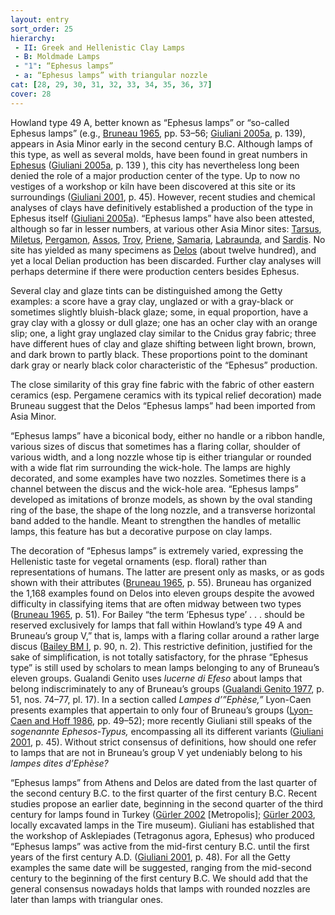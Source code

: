 ```yaml
---
layout: entry
sort_order: 25
hierarchy:
 - II: Greek and Hellenistic Clay Lamps
 - B: Moldmade Lamps
 - "1": “Ephesus lamps”
 - a: “Ephesus lamps” with triangular nozzle
cat: [28, 29, 30, 31, 32, 33, 34, 35, 36, 37]
cover: 28
---
```


Howland type 49 A, better known as “Ephesus lamps” or “so-called Ephesus lamps” (e.g., <a href='../../bibliography/#bruneau-1965'>Bruneau 1965</a>, pp. 53–56; <a href='../../bibliography/#giuliani-2005a'>Giuliani 2005a</a>, p. 139), appears in Asia Minor early in the second century B.C. Although lamps of this type, as well as several molds, have been found in great numbers in <a href='../../map/#loc_599612'>Ephesus</a> (<a href='../../bibliography/#giuliani-2005a'>Giuliani 2005a</a>, p. 139 ), this city has nevertheless long been denied the role of a major production center of the type. Up to now no vestiges of a workshop or kiln have been discovered at this site or its surroundings (<a href='../../bibliography/#giuliani-2001'>Giuliani 2001</a>, p. 45). However, recent studies and chemical analyses of clays have definitively established a production of the type in Ephesus itself (<a href='../../bibliography/#giuliani-2005a'>Giuliani 2005a</a>). “Ephesus lamps” have also been attested, although so far in lesser numbers, at various other Asia Minor sites: <a href='../../map/#loc_648789'>Tarsus</a>, <a href='../../map/#loc_599799'>Miletus</a>, <a href='../../map/#loc_550812'>Pergamon</a>, <a href='../../map/#loc_550463'>Assos</a>, <a href='../../map/#loc_550595'>Troy</a>, <a href='../../map/#loc_599905'>Priene</a>, <a href='../../map/#loc_678370'>Samaria</a>, <a href='../../map/#loc_599745'>Labraunda</a>, and <a href='../../map/#loc_550867'>Sardis</a>. No site has yielded as many specimens as <a href='../../map/#loc_599588'>Delos</a> (about twelve hundred), and yet a local Delian production has been discarded. Further clay analyses will perhaps determine if there were production centers besides Ephesus.

Several clay and glaze tints can be distinguished among the Getty examples: a score have a gray clay, unglazed or with a gray-black or sometimes slightly bluish-black glaze; some, in equal proportion, have a gray clay with a glossy or dull glaze; one has an ocher clay with an orange slip; one, a light gray unglazed clay similar to the Cnidus gray fabric; three have different hues of clay and glaze shifting between light brown, brown, and dark brown to partly black. These proportions point to the dominant dark gray or nearly black color characteristic of the “Ephesus” production.

The close similarity of this gray fine fabric with the fabric of other eastern ceramics (esp. Pergamene ceramics with its typical relief decoration) made Bruneau suggest that the Delos “Ephesus lamps” had been imported from Asia Minor.

“Ephesus lamps” have a biconical body, either no handle or a ribbon handle, various sizes of discus that sometimes has a flaring collar, shoulder of various width, and a long nozzle whose tip is either triangular or rounded with a wide flat rim surrounding the wick-hole. The lamps are highly decorated, and some examples have two nozzles. Sometimes there is a channel between the discus and the wick-hole area. “Ephesus lamps” developed as imitations of bronze models, as shown by the oval standing ring of the base, the shape of the long nozzle, and a transverse horizontal band added to the handle. Meant to strengthen the handles of metallic lamps, this feature has but a decorative purpose on clay lamps.

The decoration of “Ephesus lamps” is extremely varied, expressing the Hellenistic taste for vegetal ornaments (esp. floral) rather than representations of humans. The latter are present only as masks, or as gods shown with their attributes (<a href='../../bibliography/#bruneau-1965'>Bruneau 1965</a>, p. 55). Bruneau has organized the 1,168 examples found on Delos into eleven groups despite the avowed difficulty in classifying items that are often midway between two types (<a href='../../bibliography/#bruneau-1965'>Bruneau 1965</a>, p. 51). For Bailey “the term ‘Ephesus type’ . . . should be reserved exclusively for lamps that fall within Howland’s type 49 A and Bruneau’s group V,” that is, lamps with a flaring collar around a rather large discus (<a href='../../bibliography/#bailey-bm-i'>Bailey BM I</a>, p. 90, n. 2). This restrictive definition, justified for the sake of simplification, is not totally satisfactory, for the phrase “Ephesus type” is still used by scholars to mean lamps belonging to any of Bruneau’s eleven groups. Gualandi Genito uses *lucerne di Efeso* about lamps that belong indiscriminately to any of Bruneau’s groups (<a href='../../bibliography/#gualandi-genito-1977'>Gualandi Genito 1977</a>, p. 51, nos. 74–77, pl. 17). In a section called *Lampes d’”Ephèse,”* Lyon-Caen presents examples that appertain to only four of Bruneau’s groups (<a href='../../bibliography/#lyon-caen-hoff-1986'>Lyon-Caen and Hoff 1986</a>, pp. 49–52); more recently Giuliani still speaks of the *sogenannte Ephesos-Typus,* encompassing all its different variants (<a href='../../bibliography/#giuliani-2001'>Giuliani 2001</a>, p. 45). Without strict consensus of definitions, how should one refer to lamps that are not in Bruneau’s group V yet undeniably belong to his *lampes dites d’Ephèse?*

“Ephesus lamps” from Athens and Delos are dated from the last quarter of the second century B.C. to the first quarter of the first century B.C. Recent studies propose an earlier date, beginning in the second quarter of the third century for lamps found in Turkey (<a href='../../bibliography/#gurler-2002'>Gürler 2002</a> [Metropolis]; <a href='../../bibliography/#gurler-2003'>Gürler 2003</a>, locally excavated lamps in the Tire museum). Giuliani has established that the workshop of Asklepiades (Tetragonus agora, Ephesus) who produced “Ephesus lamps” was active from the mid-first century B.C. until the first years of the first century A.D. (<a href='../../bibliography/#giuliani-2001'>Giuliani 2001</a>, p. 48). For all the Getty examples the same date will be suggested, ranging from the mid-second century to the beginning of the first century B.C. We should add that the general consensus nowadays holds that lamps with rounded nozzles are later than lamps with triangular ones.
